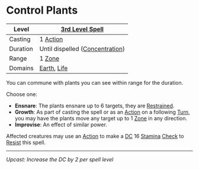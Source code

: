 # Control Plants

| Level    | [3rd Level Spell](3rd%20Level%20Spells.md)                                     |
| -------- | ------------------------------------------------------------------------------ |
| Casting  | 1 [Action](../../../../Game%20Procedures/Core%20Procedures/Action.md)          |
| Duration | Until dispelled ([Concentration](../../Concentration.md))                      |
| Range    | 1 [Zone](../../../../Game%20Procedures/Core%20Procedures/Zone.md)              |
| Domains  | [Earth](../../Spell%20Domains/Earth.md), [Life](../../Spell%20Domains/Life.md) |

You can commune with plants you can see within range for the duration.

Choose one:

- **Ensnare**: The plants ensnare up to 6 targets, they are [Restrained](../../../../Game%20Procedures/Conditions/Restrained.md).
- **Growth**: As part of casting the spell or as an [Action](../../../../Game%20Procedures/Core%20Procedures/Action.md) on a following [Turn](../../../../Game%20Procedures/Core%20Procedures/Turn.md), you may have the plants move any target up to 1 [Zone](../../../../Game%20Procedures/Core%20Procedures/Zone.md) in any direction.
- **Improvise**: An effect of similar power.

Affected creatures may use an [Action](../../../../Game%20Procedures/Core%20Procedures/Action.md) to make a [DC](../../../../Game%20Procedures/Core%20Procedures/DC.md) 16 [Stamina](../../../../Player%20Characters/Attributes/Stamina.md) [Check](../../../../Game%20Procedures/Core%20Procedures/Check.md) to [Resist](../../Resist.md) this spell.

---
*Upcast: Increase the DC by 2 per spell level*
